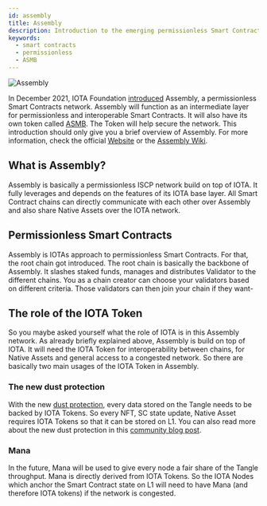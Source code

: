 ```yaml
---
id: assembly
title: Assembly
description: Introduction to the emerging permissionless Smart Contracts network
keywords:
  - smart contracts
  - permissionless
  - ASMB
---
```


![Assembly](/img/learn/future/assembly.png 'Click to see the full-size image.')

In December 2021, IOTA Foundation [introduced](https://blog.assembly.sc/announcing-assembly-and-the-asmb-token/) Assembly, a permissionless Smart Contracts network. Assembly will function as an intermediate layer for permissionless and interoperable Smart Contracts. It will also have its own token called [ASMB](https://assembly.sc/token). The Token will help secure the network.
This introduction should only give you a brief overview of Assembly. For more information, check the official [Website](https://assembly.sc) or the [Assembly Wiki](https://wiki.assembly.com).

## What is Assembly?

Assembly is basically a permissionless ISCP network build on top of IOTA. It fully leverages and depends on the features of its IOTA base layer. All Smart Contract chains can directly communicate with each other over Assembly and also share Native Assets over the IOTA network.

## Permissionless Smart Contracts

Assembly is IOTAs approach to permissionless Smart Contracts. For that, the root chain got introduced. The root chain is basically the backbone of Assembly. It slashes staked funds, manages and distributes Validator to the different chains. You as a chain creator can choose your validators based on different criteria. Those validators can then join your chain if they want-

## The role of the IOTA Token

So you maybe asked yourself what the role of IOTA is in this Assembly network. As already briefly explained above, Assembly is build on top of IOTA. It will need the IOTA Token for interoperability between chains, for Native Assets and general access to a congested network. So there are basically two main usages of the IOTA Token in Assembly.

### The new dust protection

With the new [dust protection](https://github.com/muXxer/protocol-rfcs/blob/master/text/0032-dust-protection/0032-dust-protection.md), every data stored on the Tangle needs to be backed by IOTA Tokens. So every NFT, SC state update, Native Asset requires IOTA Tokens so that it can be stored on L1. You can also read more about the new dust protection in this [community blog post](https://github.com/muXxer/protocol-rfcs/blob/master/text/0032-dust-protection/0032-dust-protection.md).

### Mana

In the future, Mana will be used to give every node a fair share of the Tangle throughput. Mana is directly derived from IOTA Tokens.
So the IOTA Nodes which anchor the Smart Contract state on L1 will need to have Mana (and therefore IOTA tokens) if the network is congested.
